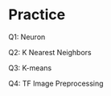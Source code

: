 # Practice
Q1: Neuron                              
   
Q2: K Nearest Neighbors

Q3: K-means

Q4: TF Image Preprocessing
